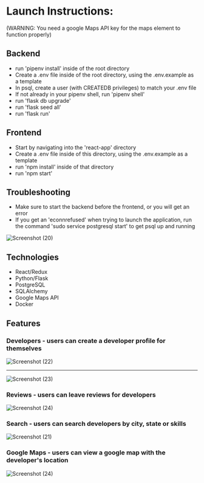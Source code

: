 # Launch Instructions:

(WARNING: You need a google Maps API key for the maps element to function properly)

## Backend
* run 'pipenv install' inside of the root directory
* Create a .env file inside of the root directory, using the .env.example as a template
* In psql, create a user (with CREATEDB privileges) to match your .env file
* If not already in your pipenv shell, run 'pipenv shell'
* run 'flask db upgrade'
* run 'flask seed all'
* run 'flask run'

## Frontend
* Start by navigating into the 'react-app' directory
* Create a .env file inside of this directory, using the .env.example as a template
* run 'npm install' inside of that directory
* run 'npm start'

## Troubleshooting
* Make sure to start the backend before the frontend, or you will get an error
* If you get an 'econnrefused' when trying to launch the application, run the command 'sudo service postgresql start' to get psql up and running

![Screenshot (20)](https://user-images.githubusercontent.com/92146309/163238466-3bb8a80b-6443-42a2-a4b2-b5e83127a27f.png)

## Technologies
* React/Redux
* Python/Flask
* PostgreSQL
* SQLAlchemy
* Google Maps API
* Docker

## Features

### Developers - users can create a developer profile for themselves

![Screenshot (22)](https://user-images.githubusercontent.com/92146309/163239077-e339036c-5b51-49d1-8f5f-fc8ac3e189d9.png)

-----------------------------------------------------------------------------------

![Screenshot (23)](https://user-images.githubusercontent.com/92146309/163239097-b6093d39-86e7-4130-97bd-c8c4e3b4a8de.png)

### Reviews - users can leave reviews for developers

![Screenshot (24)](https://user-images.githubusercontent.com/92146309/163239352-22a313ac-808f-44a8-bd52-b6b3efc2b57e.png)

### Search - users can search developers by city, state or skills

![Screenshot (21)](https://user-images.githubusercontent.com/92146309/163239510-e401c797-1cfe-483e-b41c-fdaac36ecf46.png)

### Google Maps - users can view a google map with the developer's location

![Screenshot (24)](https://user-images.githubusercontent.com/92146309/163239666-646ab863-660e-4b53-920d-14a330946d08.png)

